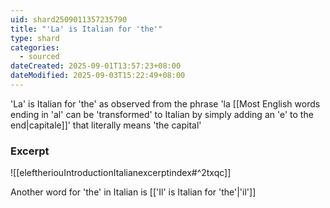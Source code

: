 ```yaml
---
uid: shard2509011357235790
title: "'La' is Italian for 'the'"
type: shard
categories:
  - sourced
dateCreated: 2025-09-01T13:57:23+08:00
dateModified: 2025-09-03T15:22:49+08:00
---
```

'La' is Italian for 'the' as observed from the phrase 'la [[Most English words ending in 'al' can be 'transformed' to Italian by simply adding an 'e' to the end|capitale]]' that literally means 'the capital'

### Excerpt
![[eleftheriouIntroductionItalianexcerptindex#^2txqc]]

Another word for 'the' in Italian is [['Il' is Italian for 'the'|'il']]
